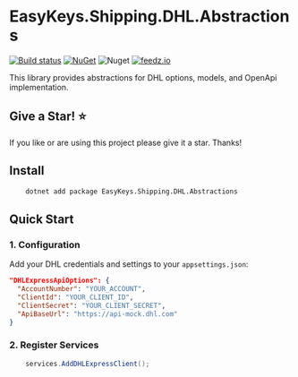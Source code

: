 # EasyKeys.Shipping.DHL.Abstractions

[![Build status](https://ci.appveyor.com/api/projects/status/xp52rbpa9vmr1ck9?svg=true)](https://ci.appveyor.com/project/easykeys/easykeys-shipping)
[![NuGet](https://img.shields.io/nuget/v/EasyKeys.Shipping.DHL.Abstractions.svg)](https://www.nuget.org/packages?q=EasyKeys.Shipping.DHL.Abstractions)
![Nuget](https://img.shields.io/nuget/dt/EasyKeys.Shipping.DHL.Abstractions)
[![feedz.io](https://img.shields.io/badge/endpoint.svg?url=https://f.feedz.io/easykeys/core/shield/EasyKeys.Shipping.DHL.Abstractions/latest)](https://f.feedz.io/easykeys/core/packages/EasyKeys.Shipping.DHL.Abstractions/latest/download)

This library provides abstractions for DHL options, models, and OpenApi implementation.

## Give a Star! :star:

If you like or are using this project please give it a star. Thanks!

## Install

```bash
    dotnet add package EasyKeys.Shipping.DHL.Abstractions
```

## Quick Start

### 1. Configuration

Add your DHL credentials and settings to your `appsettings.json`:

```json
"DHLExpressApiOptions": {
  "AccountNumber": "YOUR_ACCOUNT",
  "ClientId": "YOUR_CLIENT_ID",
  "ClientSecret": "YOUR_CLIENT_SECRET",
  "ApiBaseUrl": "https://api-mock.dhl.com"
}
````

### 2. Register Services

```csharp
    services.AddDHLExpressClient();
```
